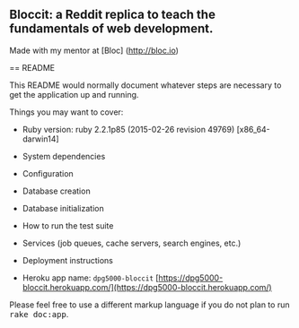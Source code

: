 ## Bloccit: a Reddit replica to teach the fundamentals of web development.

Made with my mentor at [Bloc] (http://bloc.io)



== README

This README would normally document whatever steps are necessary to get the
application up and running.

Things you may want to cover:

* Ruby version:
ruby 2.2.1p85 (2015-02-26 revision 49769) [x86_64-darwin14]

* System dependencies

* Configuration

* Database creation

* Database initialization

* How to run the test suite

* Services (job queues, cache servers, search engines, etc.)

* Deployment instructions

* Heroku app name: `dpg5000-bloccit`
  [https://dpg5000-bloccit.herokuapp.com/](https://dpg5000-bloccit.herokuapp.com/)


Please feel free to use a different markup language if you do not plan to run
<tt>rake doc:app</tt>.
